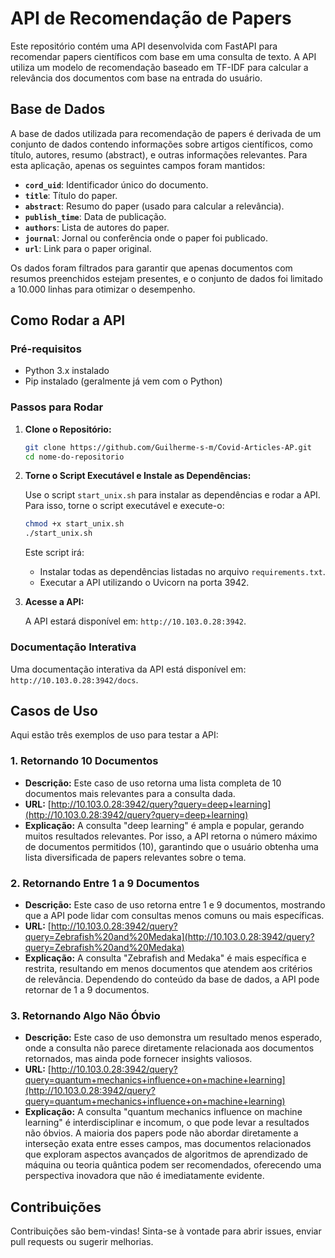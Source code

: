# API de Recomendação de Papers

Este repositório contém uma API desenvolvida com FastAPI para recomendar papers científicos com base em uma consulta de texto. A API utiliza um modelo de recomendação baseado em TF-IDF para calcular a relevância dos documentos com base na entrada do usuário.

## Base de Dados

A base de dados utilizada para recomendação de papers é derivada de um conjunto de dados contendo informações sobre artigos científicos, como título, autores, resumo (abstract), e outras informações relevantes. Para esta aplicação, apenas os seguintes campos foram mantidos:

- **`cord_uid`**: Identificador único do documento.
- **`title`**: Título do paper.
- **`abstract`**: Resumo do paper (usado para calcular a relevância).
- **`publish_time`**: Data de publicação.
- **`authors`**: Lista de autores do paper.
- **`journal`**: Jornal ou conferência onde o paper foi publicado.
- **`url`**: Link para o paper original.

Os dados foram filtrados para garantir que apenas documentos com resumos preenchidos estejam presentes, e o conjunto de dados foi limitado a 10.000 linhas para otimizar o desempenho.

## Como Rodar a API

### Pré-requisitos

- Python 3.x instalado
- Pip instalado (geralmente já vem com o Python)

### Passos para Rodar

1. **Clone o Repositório:**

   ```bash
   git clone https://github.com/Guilherme-s-m/Covid-Articles-AP.git
   cd nome-do-repositorio
   ```

2. **Torne o Script Executável e Instale as Dependências:**

   Use o script `start_unix.sh` para instalar as dependências e rodar a API. Para isso, torne o script executável e execute-o:

   ```bash
   chmod +x start_unix.sh
   ./start_unix.sh
   ```

   Este script irá:
   - Instalar todas as dependências listadas no arquivo `requirements.txt`.
   - Executar a API utilizando o Uvicorn na porta 3942.

3. **Acesse a API:**

   A API estará disponível em: `http://10.103.0.28:3942`.

### Documentação Interativa

Uma documentação interativa da API está disponível em: `http://10.103.0.28:3942/docs`.

## Casos de Uso

Aqui estão três exemplos de uso para testar a API:

### 1. Retornando 10 Documentos

- **Descrição:** Este caso de uso retorna uma lista completa de 10 documentos mais relevantes para a consulta dada.
- **URL:** [http://10.103.0.28:3942/query?query=deep+learning](http://10.103.0.28:3942/query?query=deep+learning)
- **Explicação:** A consulta "deep learning" é ampla e popular, gerando muitos resultados relevantes. Por isso, a API retorna o número máximo de documentos permitidos (10), garantindo que o usuário obtenha uma lista diversificada de papers relevantes sobre o tema.

### 2. Retornando Entre 1 a 9 Documentos

- **Descrição:** Este caso de uso retorna entre 1 e 9 documentos, mostrando que a API pode lidar com consultas menos comuns ou mais específicas.
- **URL:** [http://10.103.0.28:3942/query?query=Zebrafish%20and%20Medaka](http://10.103.0.28:3942/query?query=Zebrafish%20and%20Medaka)
- **Explicação:** A consulta "Zebrafish and Medaka" é mais específica e restrita, resultando em menos documentos que atendem aos critérios de relevância. Dependendo do conteúdo da base de dados, a API pode retornar de 1 a 9 documentos.

### 3. Retornando Algo Não Óbvio

- **Descrição:** Este caso de uso demonstra um resultado menos esperado, onde a consulta não parece diretamente relacionada aos documentos retornados, mas ainda pode fornecer insights valiosos.
- **URL:** [http://10.103.0.28:3942/query?query=quantum+mechanics+influence+on+machine+learning](http://10.103.0.28:3942/query?query=quantum+mechanics+influence+on+machine+learning)
- **Explicação:** A consulta "quantum mechanics influence on machine learning" é interdisciplinar e incomum, o que pode levar a resultados não óbvios. A maioria dos papers pode não abordar diretamente a interseção exata entre esses campos, mas documentos relacionados que exploram aspectos avançados de algoritmos de aprendizado de máquina ou teoria quântica podem ser recomendados, oferecendo uma perspectiva inovadora que não é imediatamente evidente.

## Contribuições

Contribuições são bem-vindas! Sinta-se à vontade para abrir issues, enviar pull requests ou sugerir melhorias.
